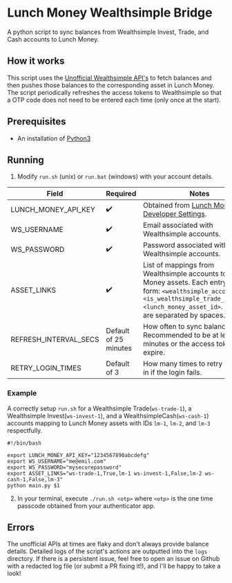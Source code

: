 # Lunch Money Wealthsimple Bridge

A python script to sync balances from Wealthsimple Invest, Trade, and Cash accounts to Lunch Money.

## How it works
This script uses the [Unofficial Wealthsimple API's](https://github.com/MarkGalloway/wealthsimple-trade) to fetch balances and then pushes those balances to the corresponding asset in Lunch Money. The script periodically refreshes the access tokens to Wealthsimple so that a OTP code does not need to be entered each time (only once at the start).

## Prerequisites
- An installation of [Python3](https://www.python.org/downloads/)

## Running
1) Modify `run.sh` (unix) or `run.bat` (windows) with your account details.

| Field                 | Required               | Notes                                                                                                                                                                                               |
|-----------------------|------------------------|-----------------------------------------------------------------------------------------------------------------------------------------------------------------------------------------------------|
| LUNCH_MONEY_API_KEY   | ✔️                     | Obtained from [Lunch Money Developer Settings](https://my.lunchmoney.app/developers).                                                                                                                           |
| WS_USERNAME           | ✔️                     | Email associated with Wealthsimple accounts.                                                                                                                                                                    |
| WS_PASSWORD           | ✔️                     | Password associated with Wealthsimple accounts.                                                                                                                                                                 |
| ASSET_LINKS           | ✔️                     | List of mappings from Wealthsimple accounts to Lunch Money assets. Each entry is of the form: `<wealthsimple_account_id>,<is_wealthsimple_trade_account>,<lunch_money_asset_id>`. Entries are separated by spaces.|
| REFRESH_INTERVAL_SECS | Default of 25 minutes  | How often to sync balances. Recommended to be at least 30 minutes or the access tokens may expire.                                                                                                               |
| RETRY_LOGIN_TIMES     | Default of 3           | How many times to retry logging in if the login fails.                                                                                                                                                           |

### Example
A correctly setup `run.sh` for a Wealthsimple Trade(`ws-trade-1`), a Wealthsimple Invest(`ws-invest-1`), and a WealthsimpleCash(`ws-cash-1`) accounts mapping to Lunch Money assets with IDs `lm-1`, `lm-2`, and `lm-3` respectfully.
```
#!/bin/bash

export LUNCH_MONEY_API_KEY="1234567890abcdefg"
export WS_USERNAME="me@emil.com"
export WS_PASSWORD="mysecurepassword"
export ASSET_LINKS="ws-trade-1,True,lm-1 ws-invest-1,False,lm-2 ws-cash-1,False,lm-3"
python main.py $1
```

2) In your terminal, execute `./run.sh <otp>` where `<otp>` is the one time passcode obtained from your authenticator app.

## Errors
The unofficial APIs at times are flaky and don't always provide balance details. Detailed logs of the script's actions are outputted into the `logs` directory. If there is a persistent issue, feel free to open an issue on Github with a redacted log file (or submit a PR fixing it!), and I'll be happy to take a look!
